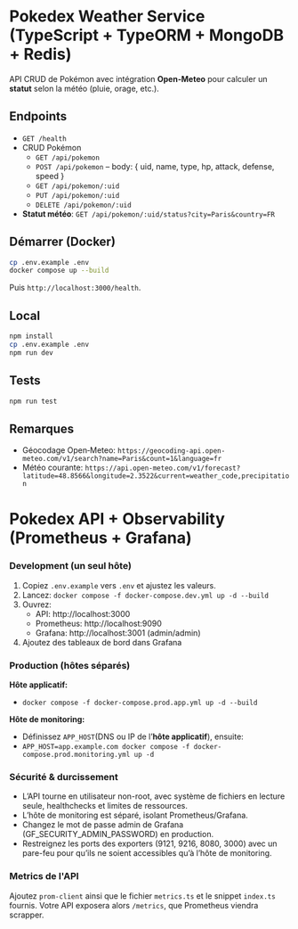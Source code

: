 # Pokedex Weather Service (TypeScript + TypeORM + MongoDB + Redis)

API CRUD de Pokémon avec intégration **Open‑Meteo** pour calculer un **statut** selon la météo (pluie, orage, etc.).

## Endpoints
- `GET /health`
- CRUD Pokémon
  - `GET /api/pokemon`
  - `POST /api/pokemon` – body: { uid, name, type, hp, attack, defense, speed }
  - `GET /api/pokemon/:uid`
  - `PUT /api/pokemon/:uid`
  - `DELETE /api/pokemon/:uid`
- **Statut météo**: `GET /api/pokemon/:uid/status?city=Paris&country=FR`

## Démarrer (Docker)
```bash
cp .env.example .env
docker compose up --build
```
Puis `http://localhost:3000/health`.

## Local
```bash
npm install
cp .env.example .env
npm run dev
```

## Tests
```bash
npm run test
```

## Remarques
- Géocodage Open‑Meteo: `https://geocoding-api.open-meteo.com/v1/search?name=Paris&count=1&language=fr`
- Météo courante: `https://api.open-meteo.com/v1/forecast?latitude=48.8566&longitude=2.3522&current=weather_code,precipitation`


# Pokedex API + Observability (Prometheus + Grafana)

### Development (un seul hôte)
1. Copiez `.env.example` vers `.env` et ajustez les valeurs.
2. Lancez: `docker compose -f docker-compose.dev.yml up -d --build`
3. Ouvrez:
   - API: http://localhost:3000
   - Prometheus: http://localhost:9090
   - Grafana: http://localhost:3001 (admin/admin)
4. Ajoutez des tableaux de bord dans Grafana
### Production (hôtes séparés)
**Hôte applicatif:**
- `docker compose -f docker-compose.prod.app.yml up -d --build`

**Hôte de monitoring:**
- Définissez `APP_HOST`(DNS ou IP de l’**hôte applicatif**), ensuite:
- `APP_HOST=app.example.com docker compose -f docker-compose.prod.monitoring.yml up -d`

### Sécurité & durcissement
- L’API tourne en utilisateur non-root, avec système de fichiers en lecture seule, healthchecks et limites de ressources.
- L’hôte de monitoring est séparé, isolant Prometheus/Grafana.
- Changez le mot de passe admin de Grafana (GF_SECURITY_ADMIN_PASSWORD) en production.
- Restreignez les ports des exporters (9121, 9216, 8080, 3000) avec un pare-feu pour qu’ils ne soient accessibles qu’à l’hôte de monitoring.

### Metrics de l'API
Ajoutez `prom-client` ainsi que le fichier `metrics.ts` et le snippet `index.ts` fournis.
Votre API exposera alors `/metrics`, que Prometheus viendra scrapper.


